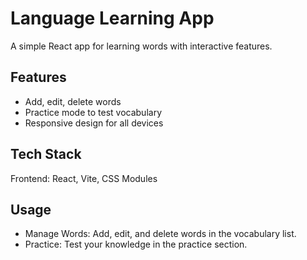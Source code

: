 # Language Learning App

A simple React app for learning words with interactive features.

## Features

-   Add, edit, delete words
-   Practice mode to test vocabulary
-   Responsive design for all devices

## Tech Stack

Frontend: React, Vite, CSS Modules

## Usage

-   Manage Words: Add, edit, and delete words in the vocabulary list.
-   Practice: Test your knowledge in the practice section.
